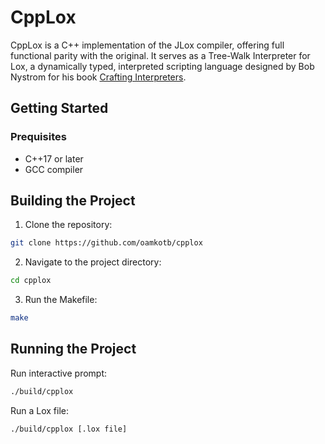 
# CppLox

CppLox is a C++ implementation of the JLox compiler, offering full functional parity with the original. It serves as a Tree-Walk Interpreter for Lox, a dynamically typed, interpreted scripting language designed by Bob Nystrom for his book [Crafting Interpreters](https://craftinginterpreters.com/).

## Getting Started
### Prequisites
* C++17 or later
* GCC compiler

## Building the Project

1. Clone the repository:
```bash
git clone https://github.com/oamkotb/cpplox
```

2. Navigate to the project directory:
```bash
cd cpplox
```

3. Run the Makefile:
```bash
make
```

## Running the Project
Run interactive prompt:
```bash
./build/cpplox
```

Run a Lox file:
```bash
./build/cpplox [.lox file]
```
